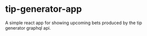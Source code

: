 # tip-generator-app
A simple react app for showing upcoming bets produced by the tip generator graphql api.
